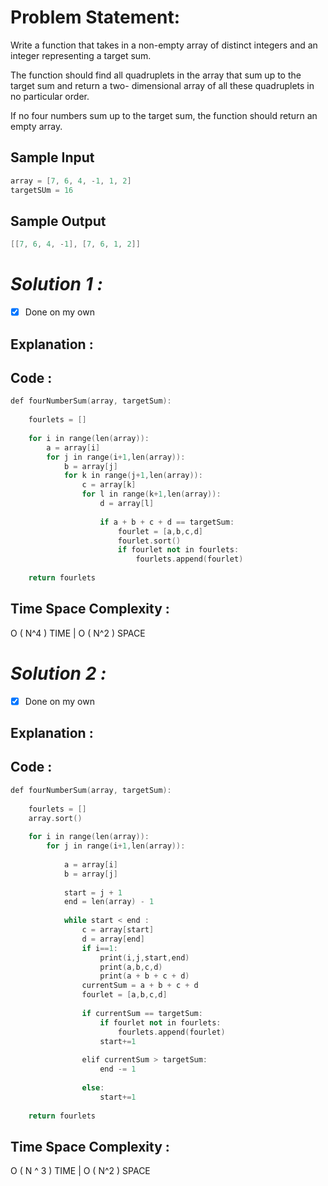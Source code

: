# Problem Statement:

Write a function that takes in a non-empty array of distinct integers and an integer representing a target sum. 

The function should find all quadruplets in the array that sum up to the target sum and return a two- dimensional array of all these quadruplets in no particular order. 

If no four numbers sum up to the target sum, the function should return an empty array.

## Sample Input

```cpp
array = [7, 6, 4, -1, 1, 2]
targetSUm = 16
```

## Sample Output

```cpp
[[7, 6, 4, -1], [7, 6, 1, 2]]
```

# *Solution 1 :*

- [x]  Done on my own

## Explanation :

## Code :

```cpp
def fourNumberSum(array, targetSum):
    
	fourlets = []
	
	for i in range(len(array)):
		a = array[i]
		for j in range(i+1,len(array)):
			b = array[j]
			for k in range(j+1,len(array)):
				c = array[k]
				for l in range(k+1,len(array)):
					d = array[l]
					
					if a + b + c + d == targetSum:
						fourlet = [a,b,c,d]
						fourlet.sort()
						if fourlet not in fourlets:
							fourlets.append(fourlet)
							
	return fourlets
```

## Time Space Complexity :

O ( N^4 ) TIME | O ( N^2 ) SPACE

# *Solution 2 :*

- [x]  Done on my own

## Explanation :

## Code :

```cpp
def fourNumberSum(array, targetSum):
    
	fourlets = []
	array.sort()
	
	for i in range(len(array)):
		for j in range(i+1,len(array)):
			
			a = array[i]
			b = array[j]
			
			start = j + 1
			end = len(array) - 1
			
			while start < end :
				c = array[start]
				d = array[end]
				if i==1:
					print(i,j,start,end)
					print(a,b,c,d)
					print(a + b + c + d)
				currentSum = a + b + c + d
				fourlet = [a,b,c,d]
				
				if currentSum == targetSum:
					if fourlet not in fourlets:
						fourlets.append(fourlet)
					start+=1
					
				elif currentSum > targetSum:
					end -= 1
					
				else:
					start+=1
					
	return fourlets
```

## Time Space Complexity :

O ( N ^ 3 ) TIME | O ( N^2 ) SPACE